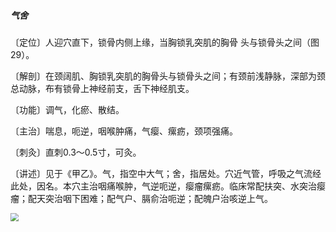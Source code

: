 ##### 气舍

〔定位〕人迎穴直下，锁骨内侧上缘，当胸锁乳突肌的胸骨 头与锁骨头之间（图29）。

〔解剖〕在颈阔肌、胸锁乳突肌的胸骨头与锁骨头之间；有颈前浅静脉，深部为颈总动脉，布有锁骨上神经前支，舌下神经肌支。

〔功能〕调气，化瘀、散结。

〔主治〕喘息，呃逆，咽喉肿痛，气瘿、瘰疬，颈项强痛。

〔刺灸〕直刺0.3〜0.5寸，可灸。

〔讲述〕见于《甲乙》。气，指空中大气；舍，指居处。穴近气管，呼吸之气流经此处，因名。本穴主治咽痛喉肿，气逆呃逆，瘿瘤瘰疬。临床常配扶突、水突治瘿瘤；配天突治咽下困难；配气户、膈俞治呃逆；配魄户治咳逆上气。

<img src="./img/图29.jpg" style="zoom:80%;" />
